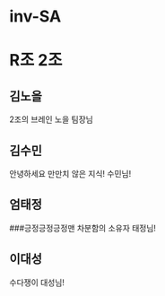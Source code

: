 # inv-SA

# R조 2조

## 김노을
2조의 브레인 노을 팀장님

## 김수민
안녕하세요
만만치 않은 지식! 수민님!

## 엄태정
###긍정긍정긍정맨
차분함의 소유자 태정님!

## 이대성
수다쟁이 대성님!
